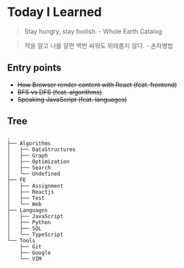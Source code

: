 # Today I Learned

> Stay hungry, stay foolish. - Whole Earth Catalog

> 적을 알고 나를 알면 백번 싸워도 위태롭지 않다. - 손자병법

## Entry points

- ~~How Browser render content with React (feat. frontend)~~
- ~~BFS vs DFS (feat. algorithms)~~
- ~~Speaking JavaScript (feat. languages)~~

## Tree

```
.
├── Algorithms
│   ├── DataStructures
│   ├── Graph
│   ├── Optimization
│   ├── Search
│   └── Undefined
├── FE
│   ├── Assignment
│   ├── Reactjs
│   ├── Test
│   └── Web
├── Languages
│   ├── JavaScript
│   ├── Python
│   ├── SQL
│   └── TypeScript
└── Tools
    ├── Git
    ├── Google
    └── VIM
```
